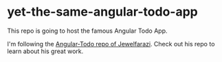 yet-the-same-angular-todo-app
=============================

This repo is going to host the famous Angular Todo App.

I'm following the [Angular-Todo repo of Jewelfarazi][url-repo]. Check out his repo to learn about his great work. 

[url-repo]: https://github.com/jewelfarazi/angular-todo
